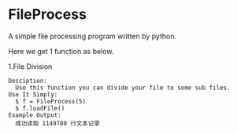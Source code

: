 # FileProcess
A simple file processing program written by python.

Here we get 1 function as below.

1.File Division

    Desciption:
      Use this function you can divide your file to some sub files.
    Use It Simply:
      $ f = FileProcess(5)
      $ f.loadFile()
    Example Output:
      成功读取 1149780 行文本记录
      
    
    
